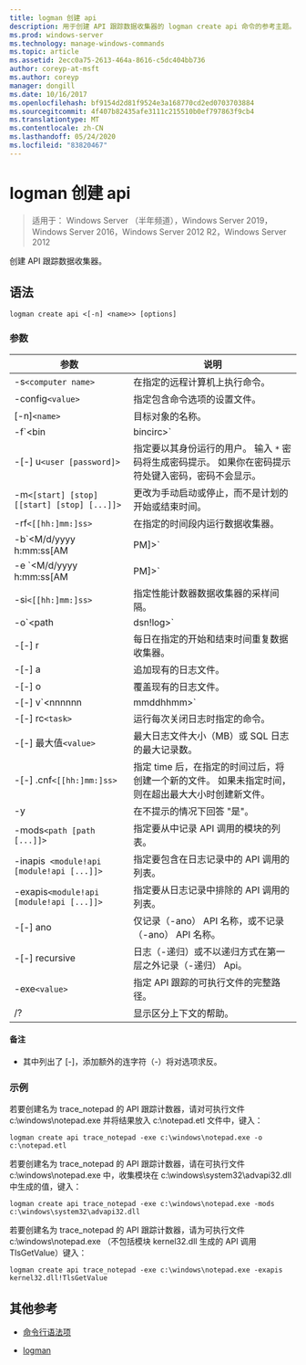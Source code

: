 ```yaml
---
title: logman 创建 api
description: 用于创建 API 跟踪数据收集器的 logman create api 命令的参考主题。
ms.prod: windows-server
ms.technology: manage-windows-commands
ms.topic: article
ms.assetid: 2ecc0a75-2613-464a-8616-c5dc404bb736
author: coreyp-at-msft
ms.author: coreyp
manager: dongill
ms.date: 10/16/2017
ms.openlocfilehash: bf9154d2d81f9524e3a168770cd2ed0703703884
ms.sourcegitcommit: 4f407b82435afe3111c215510b0ef797863f9cb4
ms.translationtype: MT
ms.contentlocale: zh-CN
ms.lasthandoff: 05/24/2020
ms.locfileid: "83820467"
---
```

# <a name="logman-create-api"></a>logman 创建 api

> 适用于： Windows Server （半年频道），Windows Server 2019，Windows Server 2016，Windows Server 2012 R2，Windows Server 2012

创建 API 跟踪数据收集器。

## <a name="syntax"></a>语法

```
logman create api <[-n] <name>> [options]
```

### <a name="parameters"></a>参数

| 参数 | 说明 |
| --------- | ----------- |
| -s`<computer name>` | 在指定的远程计算机上执行命令。 |
| -config`<value>` | 指定包含命令选项的设置文件。 |
| [-n]`<name>` | 目标对象的名称。 |
| -f`<bin|bincirc>` | 指定数据收集器的日志格式。 |
| -[-] u`<user [password]>` | 指定要以其身份运行的用户。 输入 `*` 密码将生成密码提示。 如果你在密码提示符处键入密码，密码不会显示。 |
| -m`<[start] [stop] [[start] [stop] [...]]>` | 更改为手动启动或停止，而不是计划的开始或结束时间。 |
| -rf`<[[hh:]mm:]ss>` | 在指定的时间段内运行数据收集器。 |
| -b`<M/d/yyyy h:mm:ss[AM|PM]>` | 开始在指定时间收集数据。 |
| -e `<M/d/yyyy h:mm:ss[AM|PM]>` | 在指定的时间结束数据收集。 |
| -si`<[[hh:]mm:]ss>` | 指定性能计数器数据收集器的采样间隔。 |
| -o`<path|dsn!log>` | 指定 SQL 数据库中的输出日志文件或 DSN 和日志集名称。 |
| -[-] r | 每日在指定的开始和结束时间重复数据收集器。 |
| -[-] a | 追加现有的日志文件。 |
| -[-] o | 覆盖现有的日志文件。 |
| -[-] v`<nnnnnn|mmddhhmm>` | 将文件版本信息附加到日志文件名称的末尾。 |
| -[-] rc`<task>` | 运行每次关闭日志时指定的命令。 |
| -[-] 最大值`<value>` | 最大日志文件大小（MB）或 SQL 日志的最大记录数。 |
| -[-] .cnf`<[[hh:]mm:]ss>` | 指定 time 后，在指定的时间过后，将创建一个新的文件。 如果未指定时间，则在超出最大大小时创建新文件。 |
| -y | 在不提示的情况下回答 "是"。 |
| -mods`<path [path [...]]>` | 指定要从中记录 API 调用的模块的列表。 |
| -inapis` <module!api [module!api [...]]>` | 指定要包含在日志记录中的 API 调用的列表。 |
| -exapis`<module!api [module!api [...]]>` | 指定要从日志记录中排除的 API 调用的列表。 |
| -[-] ano | 仅记录（-ano） API 名称，或不记录（-ano） API 名称。 |
| -[-] recursive | 日志（-递归）或不以递归方式在第一层之外记录（-递归） Api。 |
| -exe`<value>` | 指定 API 跟踪的可执行文件的完整路径。 |
| /? | 显示区分上下文的帮助。 |

#### <a name="remarks"></a>备注

- 其中列出了 [-]，添加额外的连字符（-）将对选项求反。

### <a name="examples"></a>示例

若要创建名为 trace_notepad 的 API 跟踪计数器，请对可执行文件 c:\windows\notepad.exe 并将结果放入 c:\notepad.etl 文件中，键入：

```
logman create api trace_notepad -exe c:\windows\notepad.exe -o c:\notepad.etl
```

若要创建名为 trace_notepad 的 API 跟踪计数器，请在可执行文件 c:\windows\notepad.exe 中，收集模块在 c:\windows\system32\advapi32.dll 中生成的值，键入：

```
logman create api trace_notepad -exe c:\windows\notepad.exe -mods c:\windows\system32\advapi32.dll
```

若要创建名为 trace_notepad 的 API 跟踪计数器，请为可执行文件 c:\windows\notepad.exe （不包括模块 kernel32.dll 生成的 API 调用 TlsGetValue）键入：
```
logman create api trace_notepad -exe c:\windows\notepad.exe -exapis kernel32.dll!TlsGetValue
```

## <a name="additional-references"></a>其他参考

- [命令行语法项](command-line-syntax-key.md)

- [logman](logman.md)
